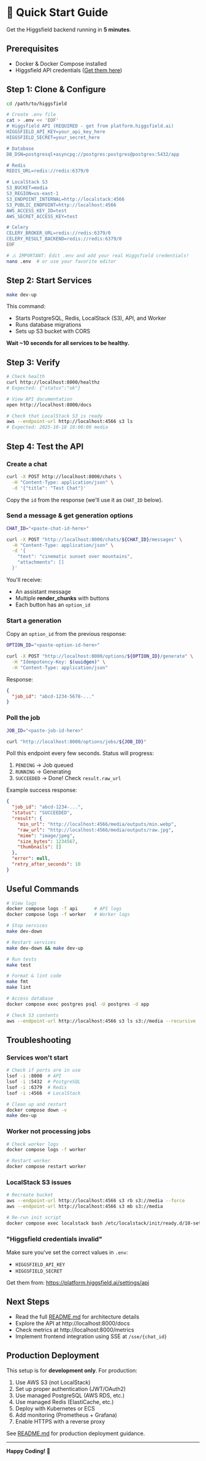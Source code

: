 # 🚀 Quick Start Guide

Get the Higgsfield backend running in **5 minutes**.

## Prerequisites

- Docker & Docker Compose installed
- Higgsfield API credentials ([Get them here](https://platform.higgsfield.ai))

## Step 1: Clone & Configure

```bash
cd /path/to/higgsfield

# Create .env file
cat > .env << 'EOF'
# Higgsfield API (REQUIRED - get from platform.higgsfield.ai)
HIGGSFIELD_API_KEY=your_api_key_here
HIGGSFIELD_SECRET=your_secret_here

# Database
DB_DSN=postgresql+asyncpg://postgres:postgres@postgres:5432/app

# Redis
REDIS_URL=redis://redis:6379/0

# LocalStack S3
S3_BUCKET=media
S3_REGION=us-east-1
S3_ENDPOINT_INTERNAL=http://localstack:4566
S3_PUBLIC_ENDPOINT=http://localhost:4566
AWS_ACCESS_KEY_ID=test
AWS_SECRET_ACCESS_KEY=test

# Celery
CELERY_BROKER_URL=redis://redis:6379/0
CELERY_RESULT_BACKEND=redis://redis:6379/0
EOF

# ⚠️ IMPORTANT: Edit .env and add your real Higgsfield credentials!
nano .env  # or use your favorite editor
```

## Step 2: Start Services

```bash
make dev-up
```

This command:
- Starts PostgreSQL, Redis, LocalStack (S3), API, and Worker
- Runs database migrations
- Sets up S3 bucket with CORS

**Wait ~10 seconds for all services to be healthy.**

## Step 3: Verify

```bash
# Check health
curl http://localhost:8000/healthz
# Expected: {"status":"ok"}

# View API documentation
open http://localhost:8000/docs

# Check that LocalStack S3 is ready
aws --endpoint-url http://localhost:4566 s3 ls
# Expected: 2025-10-18 10:00:00 media
```

## Step 4: Test the API

### Create a chat

```bash
curl -X POST http://localhost:8000/chats \
  -H "Content-Type: application/json" \
  -d '{"title": "Test Chat"}'
```

Copy the `id` from the response (we'll use it as `CHAT_ID` below).

### Send a message & get generation options

```bash
CHAT_ID="<paste-chat-id-here>"

curl -X POST "http://localhost:8000/chats/${CHAT_ID}/messages" \
  -H "Content-Type: application/json" \
  -d '{
    "text": "cinematic sunset over mountains",
    "attachments": []
  }'
```

You'll receive:
- An assistant message
- Multiple **render_chunks** with buttons
- Each button has an `option_id`

### Start a generation

Copy an `option_id` from the previous response:

```bash
OPTION_ID="<paste-option-id-here>"

curl -X POST "http://localhost:8000/options/${OPTION_ID}/generate" \
  -H "Idempotency-Key: $(uuidgen)" \
  -H "Content-Type: application/json"
```

Response:
```json
{
  "job_id": "abcd-1234-5678-..."
}
```

### Poll the job

```bash
JOB_ID="<paste-job-id-here>"

curl "http://localhost:8000/options/jobs/${JOB_ID}"
```

Poll this endpoint every few seconds. Status will progress:
1. `PENDING` → Job queued
2. `RUNNING` → Generating
3. `SUCCEEDED` → Done! Check `result.raw_url`

Example success response:
```json
{
  "job_id": "abcd-1234-...",
  "status": "SUCCEEDED",
  "result": {
    "min_url": "http://localhost:4566/media/outputs/min.webp",
    "raw_url": "http://localhost:4566/media/outputs/raw.jpg",
    "mime": "image/jpeg",
    "size_bytes": 1234567,
    "thumbnails": []
  },
  "error": null,
  "retry_after_seconds": 10
}
```

## Useful Commands

```bash
# View logs
docker compose logs -f api      # API logs
docker compose logs -f worker   # Worker logs

# Stop services
make dev-down

# Restart services
make dev-down && make dev-up

# Run tests
make test

# Format & lint code
make fmt
make lint

# Access database
docker compose exec postgres psql -U postgres -d app

# Check S3 contents
aws --endpoint-url http://localhost:4566 s3 ls s3://media --recursive
```

## Troubleshooting

### Services won't start

```bash
# Check if ports are in use
lsof -i :8000  # API
lsof -i :5432  # PostgreSQL
lsof -i :6379  # Redis
lsof -i :4566  # LocalStack

# Clean up and restart
docker compose down -v
make dev-up
```

### Worker not processing jobs

```bash
# Check worker logs
docker compose logs -f worker

# Restart worker
docker compose restart worker
```

### LocalStack S3 issues

```bash
# Recreate bucket
aws --endpoint-url http://localhost:4566 s3 rb s3://media --force
aws --endpoint-url http://localhost:4566 s3 mb s3://media

# Re-run init script
docker compose exec localstack bash /etc/localstack/init/ready.d/10-setup-s3.sh
```

### "Higgsfield credentials invalid"

Make sure you've set the correct values in `.env`:
- `HIGGSFIELD_API_KEY`
- `HIGGSFIELD_SECRET`

Get them from: https://platform.higgsfield.ai/settings/api

## Next Steps

- Read the full [README.md](./README.md) for architecture details
- Explore the API at http://localhost:8000/docs
- Check metrics at http://localhost:8000/metrics
- Implement frontend integration using SSE at `/sse/{chat_id}`

## Production Deployment

This setup is for **development only**. For production:

1. Use AWS S3 (not LocalStack)
2. Set up proper authentication (JWT/OAuth2)
3. Use managed PostgreSQL (AWS RDS, etc.)
4. Use managed Redis (ElastiCache, etc.)
5. Deploy with Kubernetes or ECS
6. Add monitoring (Prometheus + Grafana)
7. Enable HTTPS with a reverse proxy

See [README.md](./README.md) for production deployment guidance.

---

**Happy Coding! 🎉**

